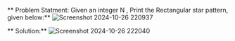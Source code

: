 ** Problem Statment: Given an integer N , Print the Rectangular star pattern, given below:**
![Screenshot 2024-10-26 220937](https://github.com/user-attachments/assets/222cf271-0a37-4071-a758-daf694adda6b)

** Solution:**
![Screenshot 2024-10-26 222040](https://github.com/user-attachments/assets/c2f7227f-46df-498f-991b-aefdf0470083)

